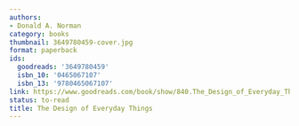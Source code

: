```yaml
---
authors:
- Donald A. Norman
category: books
thumbnail: 3649780459-cover.jpg
format: paperback
ids:
  goodreads: '3649780459'
  isbn_10: '0465067107'
  isbn_13: '9780465067107'
link: https://www.goodreads.com/book/show/840.The_Design_of_Everyday_Things
status: to-read
title: The Design of Everyday Things
---
```

